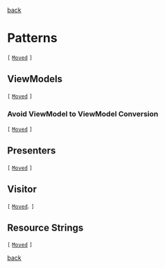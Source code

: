[back](.)

Patterns
========

`[` [`Moved`](patterns) `]`

ViewModels
----------

`[` [`Moved`](patterns/viewmodels.md) `]`

### Avoid ViewModel to ViewModel Conversion

`[` [`Moved`](patterns/viewmodels.md#avoid-viewmodel-to-viewmodel-conversion) `]`

Presenters
----------

`[` [`Moved`](patterns/presenters.md) `]`

Visitor
-------

`[` [`Moved`](patterns/business-logic.md#visitor). `]`

Resource Strings
----------------

`[` [`Moved`](patterns/business-logic.md#resource-strings) `]`

[back](.)
